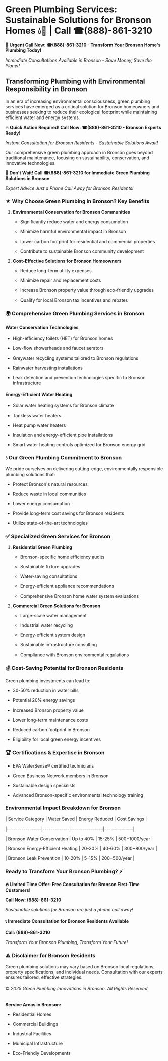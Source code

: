 # Green Plumbing Services: Sustainable Solutions for Bronson Homes 💧🌿 | Call ☎(888)-861-3210

🚨 **Urgent Call Now: ☎(888)-861-3210 - Transform Your Bronson Home's Plumbing Today!**
*Immediate Consultations Available in Bronson - Save Money, Save the Planet!*

## Transforming Plumbing with Environmental Responsibility in Bronson

In an era of increasing environmental consciousness, green plumbing services have emerged as a critical solution for Bronson homeowners and businesses seeking to reduce their ecological footprint while maintaining efficient water and energy systems. 

🔥 **Quick Action Required! Call Now: ☎(888)-861-3210 - Bronson Experts Ready!**
*Instant Consultation for Bronson Residents - Sustainable Solutions Await!*

Our comprehensive green plumbing approach in Bronson goes beyond traditional maintenance, focusing on sustainability, conservation, and innovative technologies.

🚨 **Don't Wait! Call ☎(888)-861-3210 for Immediate Green Plumbing Solutions in Bronson**
*Expert Advice Just a Phone Call Away for Bronson Residents!*

### ★ Why Choose Green Plumbing in Bronson? Key Benefits

1. **Environmental Conservation for Bronson Communities** 
   - Significantly reduce water and energy consumption
   - Minimize harmful environmental impact in Bronson
   - Lower carbon footprint for residential and commercial properties
   - Contribute to sustainable Bronson community development

2. **Cost-Effective Solutions for Bronson Homeowners** 
   - Reduce long-term utility expenses
   - Minimize repair and replacement costs
   - Increase Bronson property value through eco-friendly upgrades
   - Qualify for local Bronson tax incentives and rebates

### 🌍 Comprehensive Green Plumbing Services in Bronson

#### Water Conservation Technologies
- High-efficiency toilets (HET) for Bronson homes
- Low-flow showerheads and faucet aerators
- Greywater recycling systems tailored to Bronson regulations
- Rainwater harvesting installations
- Leak detection and prevention technologies specific to Bronson infrastructure

#### Energy-Efficient Water Heating
- Solar water heating systems for Bronson climate
- Tankless water heaters
- Heat pump water heaters
- Insulation and energy-efficient pipe installations
- Smart water heating controls optimized for Bronson energy grid

### 💧 Our Green Plumbing Commitment to Bronson

We pride ourselves on delivering cutting-edge, environmentally responsible plumbing solutions that:
- Protect Bronson's natural resources
- Reduce waste in local communities
- Lower energy consumption
- Provide long-term cost savings for Bronson residents
- Utilize state-of-the-art technologies

### ✅ Specialized Green Services for Bronson

1. **Residential Green Plumbing**
   - Bronson-specific home efficiency audits
   - Sustainable fixture upgrades
   - Water-saving consultations
   - Energy-efficient appliance recommendations
   - Comprehensive Bronson home water system evaluations

2. **Commercial Green Solutions for Bronson**
   - Large-scale water management
   - Industrial water recycling
   - Energy-efficient system design
   - Sustainable infrastructure consulting
   - Compliance with Bronson environmental regulations

### 💰 Cost-Saving Potential for Bronson Residents

Green plumbing investments can lead to:
- 30-50% reduction in water bills
- Potential 20% energy savings
- Increased Bronson property value
- Lower long-term maintenance costs
- Reduced carbon footprint in Bronson
- Eligibility for local green energy incentives

### 🏆 Certifications & Expertise in Bronson

- EPA WaterSense® certified technicians
- Green Business Network members in Bronson
- Sustainable design specialists
- Advanced Bronson-specific environmental technology training

### Environmental Impact Breakdown for Bronson

| Service Category | Water Saved | Energy Reduced | Cost Savings |
|-----------------|-------------|----------------|--------------|
| Bronson Water Conservation | Up to 40% | 15-25% | $500-$1000/year |
| Bronson Energy-Efficient Heating | 20-30% | 40-60% | $300-$800/year |
| Bronson Leak Prevention | 10-20% | 5-15% | $200-$500/year |

### Ready to Transform Your Bronson Plumbing? ⚡

**🔥 Limited Time Offer: Free Consultation for Bronson First-Time Customers!**

**Call Now: (888)-861-3210**
*Sustainable solutions for Bronson are just a phone call away!*

#### 📞 Immediate Consultation for Bronson Residents Available

**Call: (888)-861-3210**
*Transform Your Bronson Plumbing, Transform Your Future!*

### ⚠️ Disclaimer for Bronson Residents

Green plumbing solutions may vary based on Bronson local regulations, property specifications, and individual needs. Consultation with our experts ensures tailored, effective strategies.

###### © 2025 Green Plumbing Innovations in Bronson. All Rights Reserved.

**Service Areas in Bronson:** 
- Residential Homes
- Commercial Buildings
- Industrial Facilities
- Municipal Infrastructure
- Eco-Friendly Developments